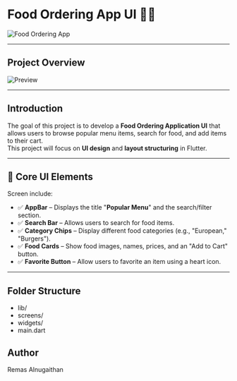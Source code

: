 # Food Ordering App UI 🍔📱

![Food Ordering App](https://paper-attachments.dropboxusercontent.com/s_69647C1FF6C984FF81D4260732A102F2DF4DC072773110481D62B2D7A125EB70_1739185345523_image.png)

---
## Project Overview
![Preview](AppOverview.gif)


---

## Introduction

The goal of this project is to develop a **Food Ordering Application UI** that allows users to browse popular menu items, search for food, and add items to their cart.  
This project will focus on **UI design** and **layout structuring** in Flutter.

---

## 📱 Core UI Elements

Screen include:

- ✅ **AppBar** – Displays the title "**Popular Menu**" and the search/filter section.
- ✅ **Search Bar** – Allows users to search for food items.
- ✅ **Category Chips** – Display different food categories (e.g., "European," "Burgers").
- ✅ **Food Cards** – Show food images, names, prices, and an "Add to Cart" button.
- ✅ **Favorite Button** – Allow users to favorite an item using a heart icon.

---

## Folder Structure 

- lib/
- screens/
- widgets/
- main.dart

## Author
Remas Alnugaithan